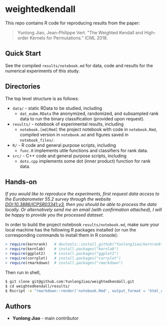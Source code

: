 # weightedkendall

This repo contains R code for reproducing results from the paper:

> Yunlong Jiao, Jean-Philippe Vert. "The Weighted Kendall and High-order Kernels for Permutations." ICML 2018.

## Quick Start

See the compiled `results/notebook.md` for data, code and results for the numerical experiments of this study.

## Directories

The top level structure is as follows:

* `data/` - static RData to be studied, including
  - `dat_eubm.RData` the anonymized, randomized, and subsampled rank data to run the binary classification (provided upon request).
* `results/` - notebook of experimental results, including
  - `notebook.[md|Rmd]` the project notebook with code in `notebook.Rmd`, compiled version in `notebook.md` and figures saved in `notebook_files/`.
* `R/` - R code and general purpose scripts, including
  - `func.R` implements utile functions and classifiers for rank data.
* `src/` - C++ code and general purpose scripts, including
  - `dots.cpp` implements some dot (inner product) function for rank data.

## Hands-on

_If you would like to reproduce the experiments, first request data access to the Eurobarometer 55.2 survey through the website [DOI:10.3886/ICPSR03341.v3](https://doi.org/10.3886/ICPSR03341.v3), then you should be able to process the data locally. Or alternatively send me an email (with confirmation attached), I will be happy to provide you the processed dataset._

In order to build the project notebook `results/notebook.md`, make sure your local machine has the following R packages installed (or run the corresponding commands to install them in R console):

```r
> require(kernrank)   # devtools::install_github("YunlongJiao/kernrank")
> require(kernlab)    # install.packages("kernlab")
> require(ggplot2)    # install.packages("ggplot2")
> require(corrplot)   # install.packages("corrplot")
> require(rmarkdown)  # install.packages("rmarkdown")
```

Then run in shell,

```sh
$ git clone git@github.com:YunlongJiao/weightedkendall.git
$ cd weightedkendall/results/
$ Rscript -e "rmarkdown::render('notebook.Rmd', output_format = 'html_document')"
```

## Authors

* **Yunlong Jiao** - main contributor
